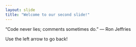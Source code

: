 ```yaml
---
layout: slide
title: "Welcome to our second slide!"
---
```

“Code never lies; comments sometimes do.” — Ron Jeffries

Use the left arrow to go back!
